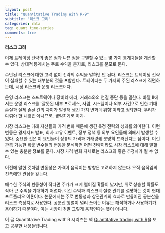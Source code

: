 ```yaml
---
layout: post
title: "Quantitative Trading With R-9"
subtitle: "리스크 고려"
categories: data
tag: quant time-series
comments: true
---
```


**리스크 고려**

이제 트레이딩 전략의 좋은 점과 나쁜 점을 구별할 수 있는 몇 가지 통계치들을 계산할 수 있다. 상대적 통계치는 주로 수익을 분자로, 리스크를 분모로 둔다.

수반된 리스크에 대한 고려 없이 전략의 수익을 말하면 안 된다. 리스크는 트레이딩 전략이 실패할 수 있는 대부분의 것을 포함한다. 트레이더는 두 가지의 주된 리스크에 직면하는데, 시장 리스크와 운영 리스크이다.

운영 리스크는 소프트웨어나 장비의 에러, 거래소와의 연결 중단 등을 말한다. 바젤 II에서는 운영 리스크를 '잘못된 내부 프로세스, 사람, 시스템이나 외부 사건으로 인한 기대 손실과 실제 손실 간의 차이가 발생해 생긴 가치 변화의 위험'이라고 정의한다. 우리가 다뤄야 할 내용은 아니므로, 생략하기로 하자.

시장 리스크는 거래 자산들의 가격 변화 때문에 생긴 특정 전략의 성과를 의미한다. 이런 변동은 경제지표 발표, 회사 고유 이벤트, 정부 정책 등 외부 요인들에 의해서 발생할 수 있다. 중요한 것은 이 요인들이 상품의 가격과 거래량에 분명히 드러난다는 점이다. 이런 관측 가능한 확률 변수들의 변동을 분석하면 어떤 전략이라도 시장 리스크에 대해 말할 수 있는 충분한 정보를 준다. 시장 가격 변화 자체로는 리스크의 좋은 추정치가 될 수 없다.

이전에 말한 것처럼 변동성은 가격이 움직이는 방향은 고려하지 않는다. 오직 움직임의 진폭에만 관심을 갖는다.

매수한 주식의 변동성이 작다면 주가가 크게 떨어질 확률이 낮지만, 위로 상승할 확률도 작아 큰 수익을 기대하기 어렵다. 이런 수익과 리스크의 절충 관계를 설명하는 것이 현대 포트폴리오 이론이다. 논문에서는 주로 변동성과 상관관계의 효과로 만들어진 공분산을 리스크 측정치로 사용한다. 공분산 행렬이 널리 쓰이는 이유는 해석하거나 사용하기가 용이하기 때문이다. 이는 시장이 정말 그렇게 움직인다는 뜻이 아니다.



이 글 Quantitative Trading with R 시리즈는 책 [Quantitative trading with R](https://www.amazon.com/Quantitative-Trading-Understanding-Mathematical-Computational/dp/1137354070)을 보고 공부한 내용들입니다.
